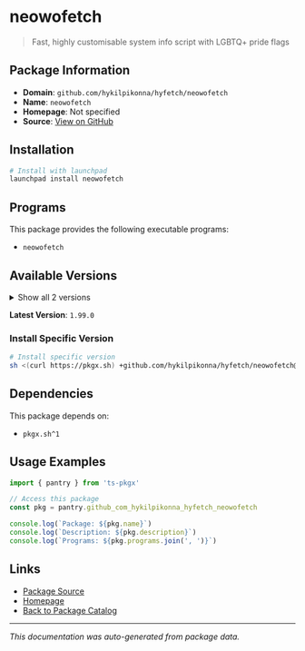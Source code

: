 # neowofetch

> Fast, highly customisable system info script with LGBTQ+ pride flags

## Package Information

- **Domain**: `github.com/hykilpikonna/hyfetch/neowofetch`
- **Name**: `neowofetch`
- **Homepage**: Not specified
- **Source**: [View on GitHub](https://github.com/pkgxdev/pantry/tree/main/projects/github.com/hykilpikonna/hyfetch/neowofetch/package.yml)

## Installation

```bash
# Install with launchpad
launchpad install neowofetch
```

## Programs

This package provides the following executable programs:

- `neowofetch`

## Available Versions

<details>
<summary>Show all 2 versions</summary>

- `1.99.0`, `1.4.11`

</details>

**Latest Version**: `1.99.0`

### Install Specific Version

```bash
# Install specific version
sh <(curl https://pkgx.sh) +github.com/hykilpikonna/hyfetch/neowofetch@1.99.0 -- $SHELL -i
```

## Dependencies

This package depends on:

- `pkgx.sh^1`

## Usage Examples

```typescript
import { pantry } from 'ts-pkgx'

// Access this package
const pkg = pantry.github_com_hykilpikonna_hyfetch_neowofetch

console.log(`Package: ${pkg.name}`)
console.log(`Description: ${pkg.description}`)
console.log(`Programs: ${pkg.programs.join(', ')}`)
```

## Links

- [Package Source](https://github.com/pkgxdev/pantry/tree/main/projects/github.com/hykilpikonna/hyfetch/neowofetch/package.yml)
- [Homepage](#)
- [Back to Package Catalog](../package-catalog.md)

---

*This documentation was auto-generated from package data.*

